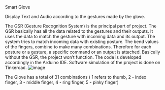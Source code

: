 Smart Glove

Display Text and Audio according to the gestures made by the glove.

The GSR (Gesture Recognition System) is the principal part of project. The GSR basically has all the data related to the gestures and their outputs. It uses the data to match the gesture with incoming data and its output. The system tries to match incoming data with existing posture. The bend values of the fingers, combine to make many combinations. Therefore for each posture or a gesture, a specific command or an output is attached. Basically without the GSR, the project won’t function. The code is developed accordingly in the Arduino IDE.
Software simulation of the project is done on Tinkercad. 
![image](https://user-images.githubusercontent.com/87815926/202502984-6660f5bb-e8be-4930-8a4d-43cecfe198ca.png)

The Glove has a total of 31 combinations ( 1 refers to thumb, 2 - index finger, 3 - middle finger, 4 - ring finger, 5 - pinky finger)
